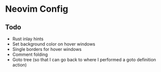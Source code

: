 # Neovim Config

## Todo

- Rust inlay hints
- Set background color on hover windows
- Single borders for hover windows
- Comment folding
- Goto tree (so that I can go back to where I performed a goto definition action)
